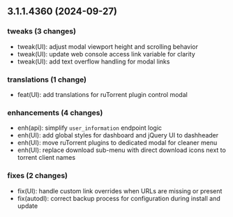 ## 3.1.1.4360 (2024-09-27)

### tweaks (3 changes)

- tweak(UI): adjust modal viewport height and scrolling behavior
- tweak(UI): update web console access link variable for clarity
- tweak(UI): add text overflow handling for modal links

### translations (1 change)

- feat(UI): add translations for ruTorrent plugin control modal

### enhancements (4 changes)

- enh(api): simplify `user_information` endpoint logic
- enh(UI): add global styles for dashboard and jQuery UI to dashheader
- enh(UI): move ruTorrent plugins to dedicated modal for cleaner menu
- enh(UI): replace download sub-menu with direct download icons next to torrent client names

### fixes (2 changes)

- fix(UI): handle custom link overrides when URLs are missing or present
- fix(autodl): correct backup process for configuration during install and update
